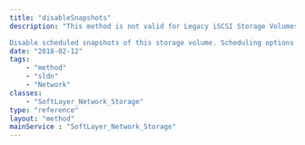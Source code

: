 ```yaml
---
title: "disableSnapshots"
description: "This method is not valid for Legacy iSCSI Storage Volumes. 

Disable scheduled snapshots of this storage volume. Scheduling options include 'INTERVAL', HOURLY, DAILY and WEEKLY schedules. "
date: "2018-02-12"
tags:
    - "method"
    - "sldn"
    - "Network"
classes:
    - "SoftLayer_Network_Storage"
type: "reference"
layout: "method"
mainService : "SoftLayer_Network_Storage"
---
```

